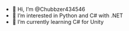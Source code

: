 - 👋 Hi, I’m @Chubbzer434546
- 👀 I’m interested in Python and C# with .NET
- 🌱 I’m currently learning C# for Unity


<!---
Chubbzer434546/Chubbzer434546 is a ✨ special ✨ repository because its `README.md` (this file) appears on your GitHub profile.
You can click the Preview link to take a look at your changes.
--->
